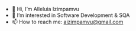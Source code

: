 - 👋 Hi, I’m Alleluia Izimpamvu
- 👀 I’m interested in Software Development & SQA
- 📫 How to reach me: aizimpamvu@gmail.com

<!---
aizimpamvu/aizimpamvu is a ✨ special ✨ repository because its `README.md` (this file) appears on your GitHub profile.
You can click the Preview link to take a look at your changes.
--->
